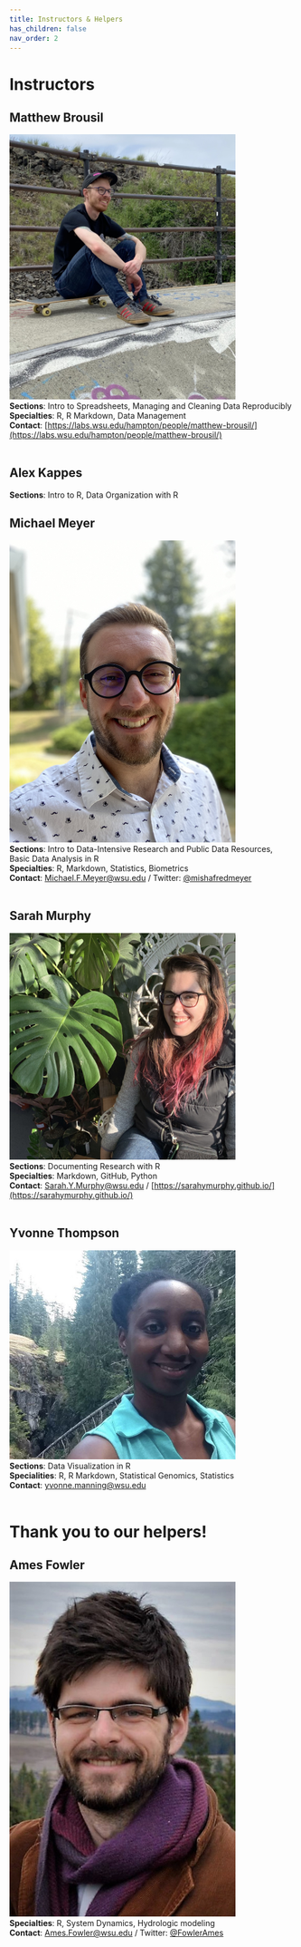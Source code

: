 ```yaml
---
title: Instructors & Helpers
has_children: false
nav_order: 2
---
```


# Instructors

## Matthew Brousil
<img src="https://github.com/sarahymurphy/2021-06-07-cereo-reu-data-wrangling/blob/master/InstructorPhotos/IMG_6598.jpg?raw=true" alt="Matthew" width="400"/><br>
<b>Sections</b>: Intro to Spreadsheets, Managing and Cleaning Data Reproducibly<br>
<b>Specialties</b>: R, R Markdown, Data Management<br>
<b>Contact</b>: [https://labs.wsu.edu/hampton/people/matthew-brousil/](https://labs.wsu.edu/hampton/people/matthew-brousil/)<br><br>

## Alex Kappes
<b>Sections</b>: Intro to R, Data Organization with R

## Michael Meyer 
<img src="https://github.com/sarahymurphy/2021-06-07-cereo-reu-data-wrangling/blob/master/InstructorPhotos/IMG_2323.jpg?raw=true" alt="Michael" width="400"/><br>
<b>Sections</b>: Intro to Data-Intensive Research and Public Data Resources, Basic Data Analysis in R<br>
<b>Specialties</b>: R, Markdown, Statistics, Biometrics<br>
<b>Contact</b>: Michael.F.Meyer@wsu.edu / Twitter: [@mishafredmeyer](https://twitter.com/mishafredmeyer)<br><br>

## Sarah Murphy
<img src="https://github.com/sarahymurphy/2021-06-07-cereo-reu-data-wrangling/blob/master/InstructorPhotos/IMG_79071.JPG?raw=true" alt="Sarah" width="400"/><br>
<b>Sections</b>: Documenting Research with R<br>
<b>Specialties</b>: Markdown, GitHub, Python<br>
<b>Contact</b>: Sarah.Y.Murphy@wsu.edu / [https://sarahymurphy.github.io/](https://sarahymurphy.github.io/)<br><br>

## Yvonne Thompson 
<img src="https://github.com/sarahymurphy/2021-06-07-cereo-reu-data-wrangling/blob/master/InstructorPhotos/YvonneThompson.jpg?raw=true" alt="Yvonne" width="400"/><br>
<b>Sections</b>: Data Visualization in R<br>
<b>Specialities</b>: R, R Markdown, Statistical Genomics, Statistics<br>
<b>Contact</b>: yvonne.manning@wsu.edu<br><br>

# Thank you to our helpers!

## Ames Fowler
<img src="https://github.com/sarahymurphy/2021-06-07-cereo-reu-data-wrangling/blob/master/InstructorPhotos/headshot_filter.jpg?raw=true" alt="Ames" width="400"/><br>
<b>Specialties</b>: R, System Dynamics, Hydrologic modeling<br>
<b>Contact</b>: Ames.Fowler@wsu.edu / Twitter: [@FowlerAmes](https://twitter.com/FowlerAmes)<br>
